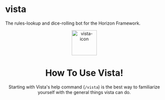 # vista
The rules-lookup and dice-rolling bot for the Horizon Framework. 
<div align="center">
  <a>
    <img src="https://cdn.discordapp.com/attachments/926990804877185076/1078436240833130496/vista-icon4.png" alt="vista-icon" width="80" height="80">
  </a>

# How To Use Vista! 
Starting with Vista's help command (`/vista`) is the best way to familiarize yourself with the general things vista can do. 


